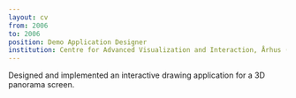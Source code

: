 ```yaml
---
layout: cv
from: 2006
to: 2006
position: Demo Application Designer
institution: Centre for Advanced Visualization and Interaction, Århus (DK)
---
```


Designed and implemented an interactive drawing application for a 3D panorama screen.




